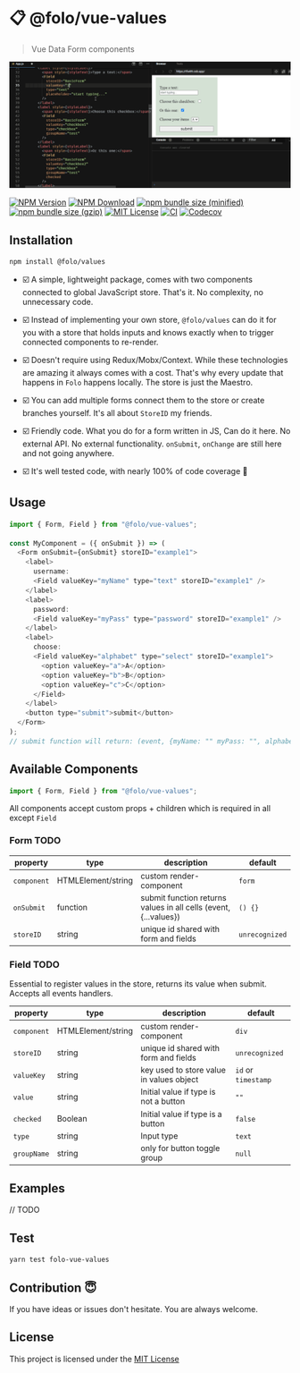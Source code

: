 # 📋 @folo/vue-values

> Vue Data Form components

<!-- gif made by: https://github.com/NickeManarin/ScreenToGif/wiki/help  -->

![live example](https://raw.githubusercontent.com/jalal246/folo/master/packages/react/folo-values/foloValues-demo.gif)

<!-- prettier-ignore-start -->
[![NPM Version](https://img.shields.io/npm/v/@folo/values.svg)](https://www.npmjs.com/package/@folo/vue-values)
[![NPM Download](https://img.shields.io/npm/dt/@folo/values.svg)](https://www.npmjs.com/package/@folo/vue-values)
[![npm bundle size (minified)](https://img.shields.io/bundlephobia/min/react.svg)](https://www.npmjs.com/package/@folo/vue-values)
[![npm bundle size (gzip)](https://img.shields.io/bundlephobia/minzip/react.svg)](https://www.npmjs.com/package/@folo/vue-values)
[![MIT License](https://img.shields.io/github/license/mashape/apistatus.svg)](https://github.com/jalal246/folo/blob/master/packages/vue/folo-vue-values/LICENSE)
[![CI](https://img.shields.io/github/workflow/status/jalal246/folo/CI)](https://github.com/jalal246/folo/tree/master)
[![Codecov](https://img.shields.io/codecov/c/github/jalal246/folo.svg)](https://codecov.io/gh/jalal246/folo)
<!-- prettier-ignore-end -->

## Installation

```sh
npm install @folo/values
```

- ☑️ A simple, lightweight package, comes with two components connected to global
  JavaScript store. That's it. No complexity, no unnecessary code.

- ☑️ Instead of implementing your own store, `@folo/values` can do it for you with a
  store that holds inputs and knows exactly when to trigger connected components
  to re-render.

- ☑️ Doesn't require using Redux/Mobx/Context. While these technologies are
  amazing it always comes with a cost. That's why every update that happens in `Folo`
  happens locally. The store is just the Maestro.

- ☑️ You can add multiple forms connect them to the store or create branches
  yourself. It's all about `StoreID` my friends.

- ☑️ Friendly code. What you do for a form written in JS, Can do it here. No
  external API. No external functionality. `onSubmit`, `onChange` are still here and
  not going anywhere.

- ☑️ It's well tested code, with nearly 100% of code coverage 🥳

## Usage

```js
import { Form, Field } from "@folo/vue-values";

const MyComponent = ({ onSubmit }) => (
  <Form onSubmit={onSubmit} storeID="example1">
    <label>
      username:
      <Field valueKey="myName" type="text" storeID="example1" />
    </label>
    <label>
      password:
      <Field valueKey="myPass" type="password" storeID="example1" />
    </label>
    <label>
      choose:
      <Field valueKey="alphabet" type="select" storeID="example1">
        <option valueKey="a">A</option>
        <option valueKey="b">B</option>
        <option valueKey="c">C</option>
      </Field>
    </label>
    <button type="submit">submit</button>
  </Form>
);
// submit function will return: (event, {myName: "" myPass: "", alphabet:""})
```

## Available Components

```js
import { Form, Field } from "@folo/vue-values";
```

All components accept custom props + children which is required in all except `Field`

### Form TODO

| property    | type               | description                                                      | default        |
| ----------- | ------------------ | ---------------------------------------------------------------- | -------------- |
| `component` | HTMLElement/string | custom render-component                                          | `form`         |
| `onSubmit`  | function           | submit function returns values in all cells (event, {...values}) | `() {}`        |
| `storeID`   | string             | unique id shared with form and fields                            | `unrecognized` |

### Field TODO

Essential to register values in the store, returns its value when submit.
Accepts all events handlers.

| property    | type               | description                              | default             |
| ----------- | ------------------ | ---------------------------------------- | ------------------- |
| `component` | HTMLElement/string | custom render-component                  | `div`               |
| `storeID`   | string             | unique id shared with form and fields    | `unrecognized`      |
| `valueKey`  | string             | key used to store value in values object | `id` or `timestamp` |
| `value`     | string             | Initial value if type is not a button    | `""`                |
| `checked`   | Boolean            | Initial value if type is a button        | `false`             |
| `type`      | string             | Input type                               | `text`              |
| `groupName` | string             | only for button toggle group             | `null`              |

## Examples

// TODO

## Test

```sh
yarn test folo-vue-values
```

## Contribution 😇

If you have ideas or issues don't hesitate. You are always welcome.

## License

This project is licensed under the [MIT License](https://github.com/jalal246/folo/blob/master/packages/vue/folo-vue-values/LICENSE)
